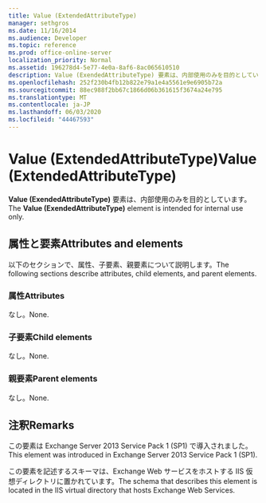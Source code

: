 ```yaml
---
title: Value (ExtendedAttributeType)
manager: sethgros
ms.date: 11/16/2014
ms.audience: Developer
ms.topic: reference
ms.prod: office-online-server
localization_priority: Normal
ms.assetid: 196278d4-5e77-4e0a-8af6-8ac065610510
description: Value (ExendedAttributeType) 要素は、内部使用のみを目的としています。
ms.openlocfilehash: 252f230b4fb12b822e79a1e4a5561e9e6905b72a
ms.sourcegitcommit: 88ec988f2bb67c1866d06b361615f3674a24e795
ms.translationtype: MT
ms.contentlocale: ja-JP
ms.lasthandoff: 06/03/2020
ms.locfileid: "44467593"
---
```

# <a name="value-extendedattributetype"></a><span data-ttu-id="e9723-103">Value (ExtendedAttributeType)</span><span class="sxs-lookup"><span data-stu-id="e9723-103">Value (ExtendedAttributeType)</span></span>

<span data-ttu-id="e9723-104">**Value (ExendedAttributeType)** 要素は、内部使用のみを目的としています。</span><span class="sxs-lookup"><span data-stu-id="e9723-104">The **Value (ExendedAttributeType)** element is intended for internal use only.</span></span> 

## <a name="attributes-and-elements"></a><span data-ttu-id="e9723-105">属性と要素</span><span class="sxs-lookup"><span data-stu-id="e9723-105">Attributes and elements</span></span>

<span data-ttu-id="e9723-106">以下のセクションで、属性、子要素、親要素について説明します。</span><span class="sxs-lookup"><span data-stu-id="e9723-106">The following sections describe attributes, child elements, and parent elements.</span></span>
  
### <a name="attributes"></a><span data-ttu-id="e9723-107">属性</span><span class="sxs-lookup"><span data-stu-id="e9723-107">Attributes</span></span>

<span data-ttu-id="e9723-108">なし。</span><span class="sxs-lookup"><span data-stu-id="e9723-108">None.</span></span>
  
### <a name="child-elements"></a><span data-ttu-id="e9723-109">子要素</span><span class="sxs-lookup"><span data-stu-id="e9723-109">Child elements</span></span>

<span data-ttu-id="e9723-110">なし。</span><span class="sxs-lookup"><span data-stu-id="e9723-110">None.</span></span>
  
### <a name="parent-elements"></a><span data-ttu-id="e9723-111">親要素</span><span class="sxs-lookup"><span data-stu-id="e9723-111">Parent elements</span></span>

<span data-ttu-id="e9723-112">なし。</span><span class="sxs-lookup"><span data-stu-id="e9723-112">None.</span></span>
  
## <a name="remarks"></a><span data-ttu-id="e9723-113">注釈</span><span class="sxs-lookup"><span data-stu-id="e9723-113">Remarks</span></span>

<span data-ttu-id="e9723-114">この要素は Exchange Server 2013 Service Pack 1 (SP1) で導入されました。</span><span class="sxs-lookup"><span data-stu-id="e9723-114">This element was introduced in Exchange Server 2013 Service Pack 1 (SP1).</span></span>
  
<span data-ttu-id="e9723-115">この要素を記述するスキーマは、Exchange Web サービスをホストする IIS 仮想ディレクトリに置かれています。</span><span class="sxs-lookup"><span data-stu-id="e9723-115">The schema that describes this element is located in the IIS virtual directory that hosts Exchange Web Services.</span></span>
  

